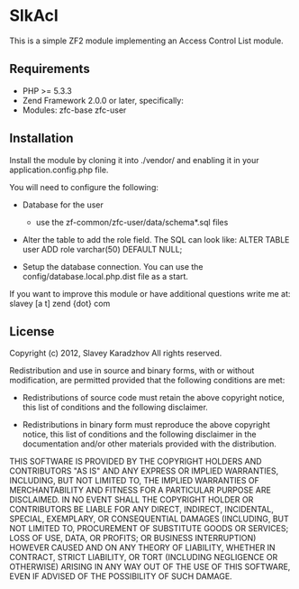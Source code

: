 SlkAcl
====

This is a simple ZF2 module implementing an Access Control List module.

Requirements
----

* PHP >= 5.3.3
* Zend Framework 2.0.0 or later, specifically:
* Modules:
	zfc-base
	zfc-user
    
Installation
----

Install the module by cloning it into ./vendor/ and enabling it in your
application.config.php file.

You will need to configure the following:

* Database for the user
	- use the zf-common/zfc-user/data/schema*.sql files
* Alter the table to add the role field. The SQL can look like:
	ALTER TABLE user ADD role varchar(50) DEFAULT NULL;  

* Setup the database connection. You can use the config/database.local.php.dist file as a start.

If you want to improve this module or have additional questions write me at: slavey [a t] zend {dot} com

License
----

Copyright (c) 2012, Slavey Karadzhov
All rights reserved.

Redistribution and use in source and binary forms, with or without modification,
are permitted provided that the following conditions are met:

* Redistributions of source code must retain the above copyright notice, this
  list of conditions and the following disclaimer.

* Redistributions in binary form must reproduce the above copyright notice, this
  list of conditions and the following disclaimer in the documentation and/or
  other materials provided with the distribution.

THIS SOFTWARE IS PROVIDED BY THE COPYRIGHT HOLDERS AND CONTRIBUTORS "AS IS" AND
ANY EXPRESS OR IMPLIED WARRANTIES, INCLUDING, BUT NOT LIMITED TO, THE IMPLIED
WARRANTIES OF MERCHANTABILITY AND FITNESS FOR A PARTICULAR PURPOSE ARE
DISCLAIMED. IN NO EVENT SHALL THE COPYRIGHT HOLDER OR CONTRIBUTORS BE LIABLE FOR
ANY DIRECT, INDIRECT, INCIDENTAL, SPECIAL, EXEMPLARY, OR CONSEQUENTIAL DAMAGES
(INCLUDING, BUT NOT LIMITED TO, PROCUREMENT OF SUBSTITUTE GOODS OR SERVICES;
LOSS OF USE, DATA, OR PROFITS; OR BUSINESS INTERRUPTION) HOWEVER CAUSED AND ON
ANY THEORY OF LIABILITY, WHETHER IN CONTRACT, STRICT LIABILITY, OR TORT
(INCLUDING NEGLIGENCE OR OTHERWISE) ARISING IN ANY WAY OUT OF THE USE OF THIS
SOFTWARE, EVEN IF ADVISED OF THE POSSIBILITY OF SUCH DAMAGE.
